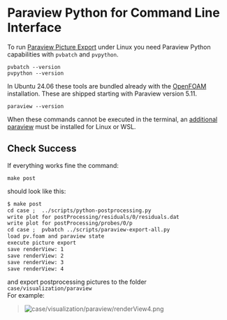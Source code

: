 Paraview Python for Command Line Interface
======================================================================

To run [Paraview Picture Export](../../scripts/paraview-export-all.py) under Linux you need Paraview Python capabilities with `pvbatch` and `pvpython`. 

    pvbatch --version
    pvpython --version


In Ubuntu 24.06 these tools are bundled already with the [OpenFOAM](openfoam.md) installation. 
These are shipped starting with Paraview version 5.11. 

    paraview --version


When these commands cannot be executed in the terminal, an [additional paraview](paraview.linux.manual.md) must be installed for Linux or WSL.  



Check Success
------------------------------------------------------------

If everything works fine the command: 

    make post


should look like this:  
~~~txt
$ make post 
cd case ;  ../scripts/python-postprocessing.py
write plot for postProcessing/residuals/0/residuals.dat
write plot for postProcessing/probes/0/p
cd case ;  pvbatch ../scripts/paraview-export-all.py
load pv.foam and paraview state
execute picture export
save renderView: 1
save renderView: 2
save renderView: 3
save renderView: 4
~~~


and export postprocessing pictures to the folder `case/visualization/paraview`  
For example:  

> ![case/visualization/paraview/renderView4.png](../../case/visualization/paraview/renderView4.png)  
